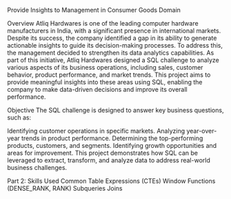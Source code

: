 Provide Insights to Management in Consumer Goods Domain

Overview
Atliq Hardwares is one of the leading computer hardware manufacturers in India, with a significant presence in international markets. Despite its success, the company identified a gap in its ability to generate actionable insights to guide its decision-making processes. 
To address this, the management decided to strengthen its data analytics capabilities. As part of this initiative, Atliq Hardwares designed a SQL challenge to analyze various aspects of its business operations, including sales, customer behavior, product performance, and market trends. This project aims to provide meaningful insights into these areas using SQL, enabling the company to make data-driven decisions and improve its overall performance.

Objective
The SQL challenge is designed to answer key business questions, such as:

Identifying customer operations in specific markets.
Analyzing year-over-year trends in product performance.
Determining the top-performing products, customers, and segments.
Identifying growth opportunities and areas for improvement.
This project demonstrates how SQL can be leveraged to extract, transform, and analyze data to address real-world business challenges.

Part 2: Skills Used
Common Table Expressions (CTEs)
Window Functions (DENSE_RANK, RANK)
Subqueries
Joins
																												

